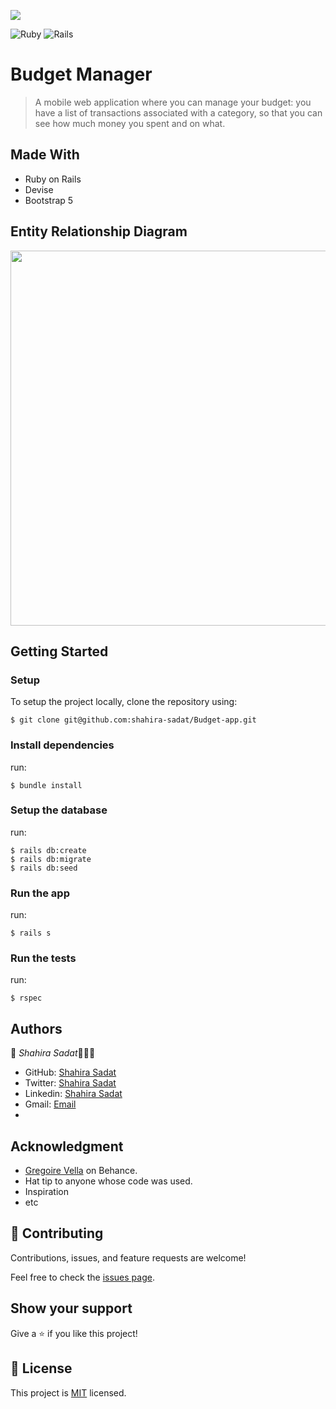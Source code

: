 ![](https://img.shields.io/badge/Microverse-blueviolet)

![Ruby](https://img.shields.io/badge/ruby-%23CC342D.svg?style=for-the-badge&logo=ruby&logoColor=white) ![Rails](https://img.shields.io/badge/rails-%23CC0000.svg?style=for-the-badge&logo=ruby-on-rails&logoColor=white)

# Budget Manager

> A mobile web application where you can manage your budget: you have a list of transactions associated with a category, so that you can see how much money you spent and on what.


## Made With

- Ruby on Rails
- Devise
- Bootstrap 5

## Entity Relationship Diagram
<img src="https://user-images.githubusercontent.com/50721479/190148367-be9ac1c0-2d96-4049-aea3-8e5d75c1f5fa.png" width="600">

## Getting Started

### Setup

To setup the project locally, clone the repository using:

```
$ git clone git@github.com:shahira-sadat/Budget-app.git
```

### Install dependencies
run:
```
$ bundle install
```

### Setup the database
run:
```
$ rails db:create
$ rails db:migrate
$ rails db:seed
```

### Run the app
run:
```
$ rails s
```

### Run the tests
run:
```
$ rspec
```

## Authors

👤 *Shahira Sadat*👩🏻‍💻
- GitHub: [Shahira Sadat](https://github.com/shahira-sadat)
- Twitter: [Shahira Sadat](https://twitter.com/SadatShahira)
- Linkedin: [Shahira Sadat](https://www.linkedin.com/in/shahira-sadat-49b402199)
- Gmail: [Email](shahira.sadat1@gmail.com)
- 
## Acknowledgment
- [Gregoire Vella](https://www.behance.net/gregoirevella) on Behance.
- Hat tip to anyone whose code was used.
- Inspiration
- etc

## 🤝 Contributing

Contributions, issues, and feature requests are welcome!

Feel free to check the [issues page](../../issues/).

## Show your support

Give a ⭐️ if you like this project!

## 📝 License

This project is [MIT](./MIT.md) licensed.
